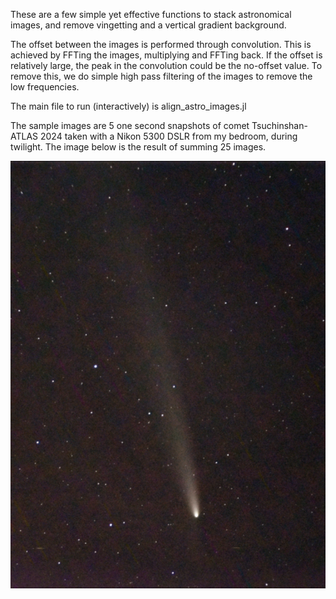 These are a few simple yet effective functions to stack astronomical images, and remove vingetting and a vertical gradient background.

The offset between the images is performed through convolution. This is achieved by FFTing the images, multiplying and FFTing back. If the offset is relatively large, the peak in the convolution could be the no-offset value. To remove this, we do simple high pass filtering of the images to remove the low frequencies. 

The main file to run (interactively) is align_astro_images.jl

The sample images are 5 one second snapshots of comet Tsuchinshan-ATLAS 2024 taken with a Nikon 5300 DSLR from my bedroom, during twilight. The image below is the result of summing 25 images.

![Comet Tsuchinshan-ATLAS](output/example_with_25_images.png)